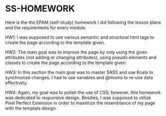 # SS-HOMEWORK

Here is the the EPAM (self-study) homework I did following the lesson plans and the requirements for every module.

HW1: I was supposed to use various semantic and structural html tags to create the page according to the template given. 

HW2: The main goal was to improve the page by only using the given attributes (not adding or changing attributes), using pseudo elements and classes to create the page according to the template given.

HW3: In this section the main goal was to master SASS and use Koala to synchronize changes. I had to use variables and @mixins to re-use data effectively.

HW4: Again, my goal was to polish the use of CSS; however, this homework was dedicated to responsive design. Besdies, I was supposed to utilize Pixel Perfect Extension in order to maximize the resemblance of my page with the template design.
